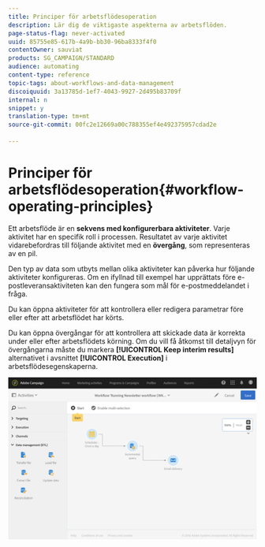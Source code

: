 ```yaml
---
title: Principer för arbetsflödesoperation
description: Lär dig de viktigaste aspekterna av arbetsflöden.
page-status-flag: never-activated
uuid: 85755e85-617b-4a9b-bb30-96ba8333f4f0
contentOwner: sauviat
products: SG_CAMPAIGN/STANDARD
audience: automating
content-type: reference
topic-tags: about-workflows-and-data-management
discoiquuid: 3a13785d-1ef7-4043-9927-2d495b83709f
internal: n
snippet: y
translation-type: tm+mt
source-git-commit: 00fc2e12669a00c788355ef4e492375957cdad2e

---
```



# Principer för arbetsflödesoperation{#workflow-operating-principles}

Ett arbetsflöde är en **sekvens med konfigurerbara aktiviteter**. Varje aktivitet har en specifik roll i processen. Resultatet av varje aktivitet vidarebefordras till följande aktivitet med en **övergång**, som representeras av en pil.

Den typ av data som utbyts mellan olika aktiviteter kan påverka hur följande aktiviteter konfigureras. Om en ifyllnad till exempel har upprättats före e-postleveransaktiviteten kan den fungera som mål för e-postmeddelandet i fråga.

Du kan öppna aktiviteter för att kontrollera eller redigera parametrar före eller efter att arbetsflödet har körts.

Du kan öppna övergångar för att kontrollera att skickade data är korrekta under eller efter arbetsflödets körning. Om du vill få åtkomst till detaljvyn för övergångarna måste du markera **[!UICONTROL Keep interim results]** alternativet i avsnittet **[!UICONTROL Execution]** i arbetsflödesegenskaperna.

![](assets/workflow_overview.png)

